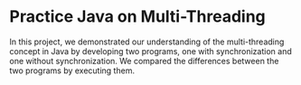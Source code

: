 # Practice Java on Multi-Threading
In this project, we demonstrated our understanding of the multi-threading concept in Java by developing two programs, one with synchronization and one without synchronization. We compared the differences between the two programs by executing them.
